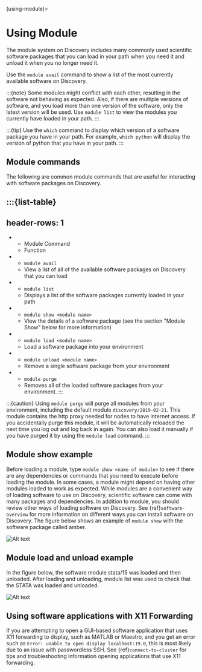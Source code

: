 (using-module)=

# Using Module

The module system on Discovery includes many commonly used scientific software packages
that you can load in your path when you need it and unload it when you no longer need it.

Use the `module avail` command to show a list of the most currently available software on Discovery.

:::{note}
Some modules might conflict with each other, resulting in the software not behaving as expected.
Also, if there are multiple versions of software, and you load more than one version of the software,
only the latest version will be used. Use `module list` to view the modules you currently have loaded in your path.
:::

:::{tip}
Use the `which` command to display which version of a software package you have in your path.
For example, `which python` will display the version of python that you have in your path.
:::

## Module commands

The following are common module commands that are useful for interacting with software packages on Discovery.

:::{list-table}
---
header-rows: 1
---
* - Module Command
  - Function
* - ``module avail``
  - View a list of all of the available software packages on Discovery that you can load
* - ``module list``
  - Displays a list of the software packages currently loaded in your path
* - ``module show <module name>``
  - View the details of a software package (see the section "Module Show" below for more information)
* - ``module load <module name>``
  - Load a software package into your environment
* - ``module unload <module name>``
  - Remove a single software package from your environment
* - ``module purge``
  - Removes all of the loaded software packages from your environment.
:::

:::{caution}
Using `module purge` will purge all modules from your environment, including the default module `discovery/2019-02-21`.
This module contains the http proxy needed for nodes to have internet access.
If you accidentally purge this module, it will be automatically reloaded the next time you log out and
log back in again. You can also load it manually if you have purged it by using the `module load` command.
:::

## Module show example

Before loading a module, type `module show <name of module>` to see if there are any dependencies or commands that you need to execute
before loading the module. In some cases, a module might depend on having other modules loaded to work as expected. While modules are a convenient
way of loading software to use on Discovery, scientific software can come with many packages and dependencies. In addition to module, you should review
other ways of loading software on Discovery. See {ref}`software-overview` for more information on different ways you can install software on Discovery.
The figure below shows an example of `module show` with the software package called amber.

![Alt text](../images/moduleshow.jpg)

## Module load and unload example

In the figure below, the software module stata/15 was loaded and then unloaded. After loading and unloading, module list was used
to check that the STATA was loaded and unloaded.

![Alt text](../images/moduleload.jpg)

## Using software applications with X11 Forwarding

If you are attempting to open a GUI-based software application that  uses X11 forwarding to display, such as MATLAB or Maestro, and
you get an error such as `Error: unable to open display localhost:19.0`, this is most likely due to an issue with passwordless SSH.
See {ref}`connect-to-cluster` for tips and troubleshooting information opening applications that use X11 forwarding.
